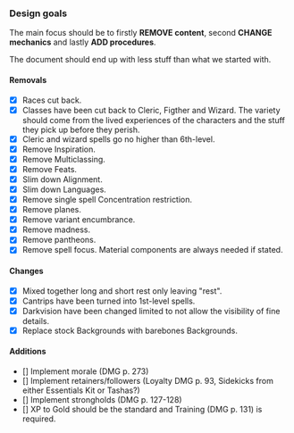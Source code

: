 ### Design goals

The main focus should be to firstly **REMOVE content**, second **CHANGE mechanics** and lastly **ADD procedures**.

The document should end up with less stuff than what we started with.

#### Removals

- [X] Races cut back.
- [X] Classes have been cut back to Cleric, Figther and Wizard. The variety should come from the lived experiences of the characters and the stuff they pick up before they perish.
- [X] Cleric and wizard spells go no higher than 6th-level.
- [X] Remove Inspiration.
- [X] Remove Multiclassing.
- [X] Remove Feats.
- [X] Slim down Alignment.
- [X] Slim down Languages.
- [X] Remove single spell Concentration restriction.
- [X] Remove planes.
- [X] Remove variant encumbrance.
- [X] Remove madness.
- [X] Remove pantheons.
- [X] Remove spell focus. Material components are always needed if stated.

#### Changes

- [X] Mixed together long and short rest only leaving "rest".
- [X] Cantrips have been turned into 1st-level spells.
- [X] Darkvision have been changed limited to not allow the visibility of fine details.
- [X] Replace stock Backgrounds with barebones Backgrounds.

#### Additions

- [] Implement morale (DMG p. 273)
- [] Implement retainers/followers (Loyalty DMG p. 93, Sidekicks from either Essentials Kit or Tashas?)
- [] Implement strongholds (DMG p. 127-128)
- [] XP to Gold should be the standard and Training (DMG p. 131) is required.
